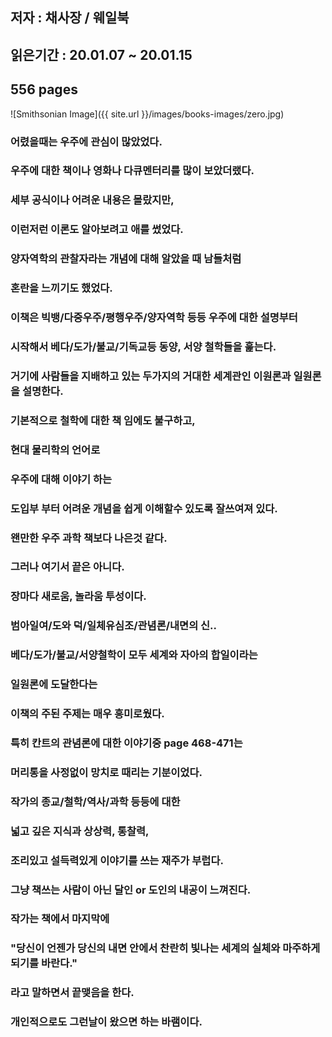 ## 저자 : 채사장 / 웨일북

## 읽은기간 : 20.01.07 ~ 20.01.15

## 556 pages

![Smithsonian Image]({{ site.url }}/images/books-images/zero.jpg)


### 어렸을때는 우주에 관심이 많았었다.

### 우주에 대한 책이나 영화나 다큐멘터리를 많이 보았더랬다.

### 세부 공식이나 어려운 내용은 몰랐지만,

### 이런저런 이론도 알아보려고 애를 썼었다.

### 양자역학의 관찰자라는 개념에 대해 알았을 때 남들처럼

### 혼란을 느끼기도 했었다.

### 이책은 빅뱅/다중우주/평행우주/양자역학 등등 우주에 대한 설명부터

### 시작해서 베다/도가/불교/기독교등 동양, 서양 철학들을 훑는다.

### 거기에 사람들을 지배하고 있는 두가지의 거대한 세계관인 이원론과 일원론을 설명한다.

### 기본적으로 철학에 대한 책 임에도 불구하고,

### 현대 물리학의 언어로

### 우주에 대해 이야기 하는

### 도입부 부터 어려운 개념을 쉽게 이해할수 있도록 잘쓰여져 있다.

### 왠만한 우주 과학 책보다 나은것 같다.

### 그러나 여기서 끝은 아니다.

### 장마다 새로움, 놀라움 투성이다.

### 범아일여/도와 덕/일체유심조/관념론/내면의 신..

### 베다/도가/불교/서양철학이 모두 세계와 자아의 합일이라는

### 일원론에 도달한다는

### 이책의 주된 주제는 매우 흥미로웠다.

### 특히 칸트의 관념론에 대한 이야기중 page 468-471는

### 머리통을 사정없이 망치로 때리는 기분이었다.

### 작가의 종교/철학/역사/과학 등등에 대한

### 넓고 깊은 지식과 상상력, 통찰력,

### 조리있고 설득력있게 이야기를 쓰는 재주가 부럽다.

### 그냥 책쓰는 사람이 아닌 달인 or 도인의 내공이 느껴진다.


### 작가는 책에서 마지막에

### "당신이 언젠가 당신의 내면 안에서 찬란히 빛나는 세계의 실체와 마주하게 되기를 바란다."

### 라고 말하면서 끝맺음을 한다.

### 개인적으로도 그런날이 왔으면 하는 바램이다.
